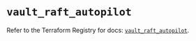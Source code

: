 # `vault_raft_autopilot`

Refer to the Terraform Registry for docs: [`vault_raft_autopilot`](https://registry.terraform.io/providers/hashicorp/vault/5.2.1/docs/resources/raft_autopilot).
